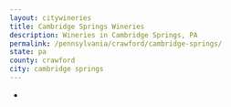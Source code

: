 ```yaml
---
layout: citywineries
title: Cambridge Springs Wineries
description: Wineries in Cambridge Springs, PA
permalink: /pennsylvania/crawford/cambridge-springs/
state: pa
county: crawford
city: cambridge springs
---
```

-
